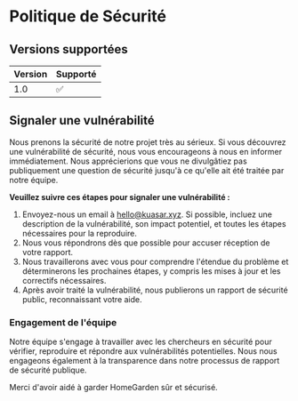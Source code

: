 # Politique de Sécurité

## Versions supportées

| Version | Supporté          |
| ------- | ------------------|
| 1.0   | :white_check_mark:|

## Signaler une vulnérabilité

Nous prenons la sécurité de notre projet très au sérieux. Si vous découvrez une vulnérabilité de sécurité, nous vous encourageons à nous en informer immédiatement. Nous apprécierions que vous ne divulgâtiez pas publiquement une question de sécurité jusqu'à ce qu'elle ait été traitée par notre équipe.

**Veuillez suivre ces étapes pour signaler une vulnérabilité :**

1. Envoyez-nous un email à hello@kuasar.xyz. Si possible, incluez une description de la vulnérabilité, son impact potentiel, et toutes les étapes nécessaires pour la reproduire.
2. Nous vous répondrons dès que possible pour accuser réception de votre rapport.
3. Nous travaillerons avec vous pour comprendre l'étendue du problème et déterminerons les prochaines étapes, y compris les mises à jour et les correctifs nécessaires.
4. Après avoir traité la vulnérabilité, nous publierons un rapport de sécurité public, reconnaissant votre aide.

### Engagement de l'équipe

Notre équipe s'engage à travailler avec les chercheurs en sécurité pour vérifier, reproduire et répondre aux vulnérabilités potentielles. Nous nous engageons également à la transparence dans notre processus de rapport de sécurité publique.

Merci d'avoir aidé à garder HomeGarden sûr et sécurisé.
